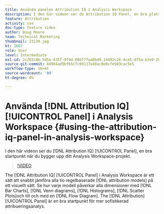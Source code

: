 ```yaml
---
title: Använda panelen Attribution IQ i Analysis Workspace
description: I den här videon ser du Attribution IQ Panel, en bra plats att börja på när du bygger upp ditt Analysis Workspace-projekt för attribuering.
feature: Attribution
activity: use
doc-type: feature video
author: Doug Moore
team: Technical Marketing
thumbnail: 23139.jpg
kt: 1667
role: User
level: Intermediate
exl-id: 2c265c0b-5d5e-435f-9fdd-086f7faa0bd9,14492c26-4ce5-4f5a-b3e0-2605f59cfca9
source-git-commit: 84984ad9bf65cfc69117e40ac0e0cfe503cac5e5
workflow-type: tm+mt
source-wordcount: '99'
ht-degree: 0%

---
```


# Använda [!DNL Attribution IQ] [!UICONTROL Panel] i Analysis Workspace {#using-the-attribution-iq-panel-in-analysis-workspace}

I den här videon ser du [!DNL Attribution IQ] [!UICONTROL Panel], en bra startpunkt när du bygger upp ditt Analysis Workspace-projekt.

>[!VIDEO](https://video.tv.adobe.com/v/23139/?quality=12&learn=on)

The [!DNL Attribution IQ] [!UICONTROL Panel] i Analysis Workspace är ett sätt att snabbt jämföra alla tio regelbaserade [!DNL attribution models] på ett visuellt sätt. Se hur varje modell påverkar alla dimensioner med [!DNL Bar Charts], [!DNL Venn diagrams], [!DNL Histograms], [!DNL Scatter Plots]och till och med en [!DNL Flow Diagram]. The [!DNL Attribution] [!UICONTROL Panel] är en bra startpunkt för mer sofistikerad attribueringsanalys.
